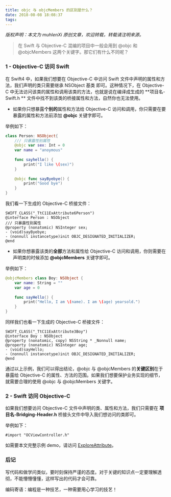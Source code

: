 ```yaml
---
title: objc 与 objcMembers 的区别是什么？
date: 2018-08-08 18:08:37
tags:
---
```


*版权声明：本文为 muhlenXi 原创文章，欢迎转载，转载请注明来源。*

> 在 Swift 与 Objective-C 混编的项目中一般会用到 @objc 和 @objcMembers 这两个关键字。那它们有什么不同呢？

<!-- more -->

### 1 - Objective-C 访问 Swift

在 Swift4 中，如果我们想要在 Objective-C 中访问 Swift 文件中声明的属性和方法，我们声明的类只需要继承 NSObject 基类 即可。这种情况下，在 Objective-C 中无法访问该类的属性和调用该类的方法，也就是说在编译成生成的 **项目名-Swift.h ** 文件中找不到该类的桥接属性和方法，自然你也无法使用。

- 如果你只想暴露**个别的**属性和方法给 Objective-C 访问和调用，你只需要在要暴露的属性和方法前添加 **@objc** 关键字即可。

举例如下：

```swift
class Person: NSObject{
    /// 只暴露性别属性
    @objc var sex: Int = 0
    var name = "anoymous"
    
    func sayhello() {
        print("I like \(sex)")
    }
    
    @objc func sayByebye() {
        print("Good bye")
    }
}
```

我们看一下生成的 Objective-C 桥接文件：

```objc
SWIFT_CLASS("_TtC11ExAttribute6Person")
@interface Person : NSObject
/// 只暴露性别属性
@property (nonatomic) NSInteger sex;
- (void)sayByebye;
- (nonnull instancetype)init OBJC_DESIGNATED_INITIALIZER;
@end
```



- 如果你想暴露该类的**全部**方法和属性给 Objective-C 访问和调用，你则需要在声明类的时候添加 **@objcMembers** 关键字即可。

举例如下：

```swift
@objcMembers class Boy: NSObject {
    var name: String = ""
    var age = 0
    
    func sayHello() {
        print("Hello, I am \(name). I am \(age) yearsold.")
    }
}
```

同样我们也看一下生成的 Objective-C 桥接文件：

```objc
SWIFT_CLASS("_TtC11ExAttribute3Boy")
@interface Boy : NSObject
@property (nonatomic, copy) NSString * _Nonnull name;
@property (nonatomic) NSInteger age;
- (void)sayHello;
- (nonnull instancetype)init OBJC_DESIGNATED_INITIALIZER;
@end
```

通过以上示例，我们可以得出结论，@objc 与 @objcMembers 的**关键区别**在于暴露给 Objective-C 的属性、方法的范围。如果我们想要保护业务实现的细节，就需要合理的使用 @objc 与 @objcMembers 关键字。

### 2 - Swift 访问 Objective-C

如果我们想要访问 Objective-C 文件中声明的类、属性和方法，我们只需要在 **项目名-Bridging-Header.h** 桥接头文件中导入我们想访问的类即可。

举例如下：

```objc
#import "OCViewController.h"
```

如需要本文完整示例 demo，请访问 [ExploreAttribute](https://github.com/muhlenXi-Team/ExploreAttribute)。

### 后记

写代码和做学问类似，要时刻保持严谨的态度。对于关键的知识点一定要理解透彻，不能懵懵懂懂，这样写出的代码才会可靠。

编码寄语：编程是一种技艺，一种需要用心学习的技艺！

